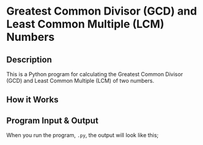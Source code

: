 # Greatest Common Divisor (GCD) and Least Common Multiple (LCM) Numbers

## Description

This is a Python program for calculating the Greatest Common Divisor (GCD) and Least Common Multiple (LCM) of two numbers.

## How it Works

## Program Input & Output

When you run the program, `.py`, the output will look like this;

```
```